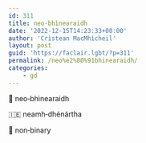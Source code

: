 ```yaml
---
id: 311
title: neo‑bhìnearaidh
date: '2022-12-15T14:23:33+00:00'
author: 'Crìstean MacMhìcheil'
layout: post
guid: 'https://faclair.lgbt/?p=311'
permalink: /neo%e2%80%91bhinearaidh/
categories:
    - gd
---
```


&#x1f3f4;&#xe0067;&#xe0062;&#xe0073;&#xe0063;&#xe0074;&#xe007f; neo‑bhìnearaidh

&#x1f1ee;&#x1f1ea; neamh‑dhénártha

&#x1f3f4;&#xe0067;&#xe0062;&#xe0065;&#xe006e;&#xe0067;&#xe007f; non‑binary